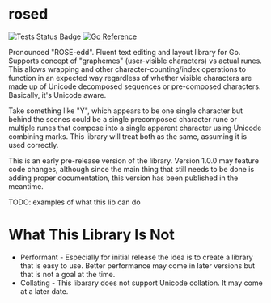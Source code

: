 rosed
=====

![Tests Status Badge](https://github.com/dekarrin/rosed/actions/workflows/tests.yml/badge.svg?branch=main&event=push)
[![Go Reference](https://pkg.go.dev/badge/github.com/dekarrin/rosed.svg)](https://pkg.go.dev/github.com/dekarrin/rosed)

Pronounced "ROSE-edd". Fluent text editing and layout library for Go. Supports
concept of "graphemes" (user-visible characters) vs actual runes. This allows
wrapping and other character-counting/index operations to function in an
expected way regardless of whether visible characters are made up of Unicode
decomposed sequences or pre-composed characters. Basically, it's Unicode aware.

Take something like "Ý", which appears to be one single character but behind the
scenes could be a single precomposed character rune or multiple runes that
compose into a single apparent character using Unicode combining marks. This
library will treat both as the same, assuming it is used correctly.

This is an early pre-release version of the library. Version 1.0.0 may feature
code changes, although since the main thing that still needs to be done is
adding proper documentation, this version has been published in the meantime.

TODO: examples of what this lib can do

# What This Library Is Not

* Performant - Especially for initial release the idea is to create a library
that is easy to use. Better performance may come in later versions but that is
not a goal at the time.
* Collating - This libarary does not support Unicode collation. It may come at
a later date.
